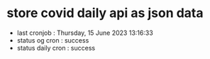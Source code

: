 # store covid daily api as json data

- last cronjob : Thursday, 15 June 2023 13:16:33
- status og cron : success
- status daily cron : success
      
      